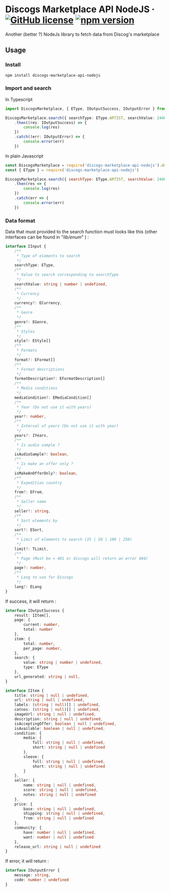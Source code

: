# Discogs Marketplace API NodeJS &middot; [![GitHub license](https://img.shields.io/badge/license-MIT-blue.svg)](https://github.com/KirianCaumes/Discogs-Marketplace-API-NodeJS/blob/master/LICENSE) [![npm version](https://img.shields.io/npm/v/discogs-marketplace-api-nodejs.svg?style=flat)](https://www.npmjs.com/package/discogs-marketplace-api-nodejs)

Another (better ?) NodeJs library to fetch data from Discog's marketplace

## Usage

### Install

```sh
npm install discogs-marketplace-api-nodejs
```

### Import and search

In Typescript

```ts
import DiscogsMarketplace, { EType, IOutputSuccess, IOutputError } from 'discogs-marketplace-api-nodejs'

DiscogsMarketplace.search({ searchType: EType.ARTIST, searchValue: 244819 })
    .then((res: IOutputSuccess) => {
        console.log(res)
    })
    .catch((err: IOutputError) => {
        console.error(err)
    })
```

In plain Javascript

```js
const DiscogsMarketplace = require('discogs-marketplace-api-nodejs').default
const { EType } = require('discogs-marketplace-api-nodejs')

DiscogsMarketplace.search({ searchType: EType.ARTIST, searchValue: 244819 })
    .then(res => {
        console.log(res)
    })
    .catch(err => {
        console.error(err)
    })
```

### Data format

Data that must provided to the search function must looks like this (other interfaces can be found in "*lib/enum*" ) :

```ts
interface IInput {
    /**
     * Type of elements to search
     */
    searchType: EType,
    /**
     * Value to search corresponding to searchType
     */
    searchValue: string | number | undefined,
    /**
     * Currency
     */
    currency?: ECurrency,
    /**
     * Genre
     */
    genre?: EGenre,
    /**
     * Styles
     */
    style?: EStyle[]
    /**
     * Formats
     */
    format?: EFormat[]
    /**
     * Format descriptions
     */
    formatDescription?: EFormatDescription[]
    /**
     * Media conditions
     */
    mediaCondition?: EMediaCondition[]
    /**
     * Year (Do not use it with years)
     */
    year?: number,
    /**
     * Interval of years (Do not use it with year)
     */
    years?: IYears,
    /**
     * Is audio sample ?
     */
    isAudioSample?: boolean,
    /**
     * Is make an offer only ?
     */
    isMakeAnOfferOnly?: boolean,
    /**
     * Expedition country
     */
    from?: EFrom,
    /**
     * Seller name
     */
    seller?: string,
    /**
     * Sort elements by
     */
    sort?: ESort,
    /**
     * Limit of elements to search (25 | 50 | 100 | 250)
     */
    limit?: TLimit,
    /**
     * Page (Must be < 401 or discogs will return an error 404)
     */
    page?: number,
    /**
     * Lang to use for Discogs
     */
    lang?: ELang
}
```

If success, it will return :

```ts
interface IOutputSuccess {
    result: IItem[],
    page: {
        current: number,
        total: number
    },
    item: {
        total: number,
        per_page: number,
    },
    search: {
        value: string | number | undefined,
        type: EType
    },
    url_generated: string | null,
}

interface IItem {
    title: string | null | undefined,
    url: string | null | undefined,
    labels: (string | null)[] | undefined,
    catnos: (string | null)[] | undefined,
    imageUrl: string | null | undefined,
    description: string | null | undefined,
    isAcceptingOffer: boolean | null | undefined,
    isAvailable: boolean | null | undefined,
    condition: {
        media: {
            full: string | null | undefined,
            short: string | null | undefined
        },
        sleeve: {
            full: string | null | undefined,
            short: string | null | undefined
        }
    },
    seller: {
        name: string | null | undefined,
        score: string | null | undefined,
        notes: string | null | undefined
    },
    price: {
        base: string | null | undefined,
        shipping: string | null | undefined,
        from: string | null | undefined
    },
    community: {
        have: number | null | undefined,
        want: number | null | undefined
    },
    release_url: string | null | undefined
}
```

If error, it will return :

```ts
interface IOutputError {
    message: string,
    code: number | undefined
}
```
